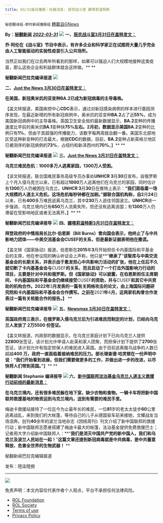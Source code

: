 ```yaml
---
title: 03/31每日播报｜社媒消息: 班农战斗室 娜塔莉温特斯
---
```

`秘密翻译组-即时新闻播报组` [轉載自GNews](https://gnews.org/zh-hans/2262233/)

**By：[秘翻新闻](https://gettr.com/post/p12t8xtf70d)**
***[2022-03-31](https://gettr.com/post/p12t8xtf70d)***
![](https://assets.gnews.org/wp-content/uploads/2022/03/1-388.jpg)
**一、[班农战斗室3月31日在盖特发文：](https://gettr.com/post/p12pwcx6a40)**

**乔·阿伦在《战斗室》节目中表示，有许多企业和科学家正在试图将大量几乎完全由人工智能驱动的实验性疫苗引入公共场所。**

当然正如我们在过去两年所看到的那样，如果可以强迫人们大规模地接种这类疫苗，那么这些企业和利益群体就会这样做。** **

**秘翻新闻巴拉克编译报道**
![](https://assets.gnews.org/wp-content/uploads/2022/03/2-221.jpg)


**二、[Just the News 3月30日在盖特发文：](https://gettr.com/post/p12oq250728)**

**在美国，新冠奥米炕的亚变种BA.2已成为新冠病毒的主导毒株。**

【盖文转报道，美国疾控中心**CDC**表示，通过对新冠感染病例的样本进行基因测序发现，在最近新增的所有新冠病例中，奥米炕的亚变种**BA.2**占了近**55%**，成为美国新冠病例中的主导毒株。英国卫生安全局的最新数据显示，**BA.2**变种的传播速度比早前的奥米炕**BA.1**变种快**75%**左右。**2**月初，数据显示美国**BA.2**变种的比例只有**1%**，但由于其超强的传播能力，该数字每两周就会翻一番。美国东北部地区受这种新变种的打击最大，根据**CDC**的数据，目前，**BA.2**变种占新英格兰地区已被测序的新冠病例的**73%**，占纽约和新泽西州的**70%**。】** **

**秘翻新闻巴拉克编译报道**
![](https://assets.gnews.org/wp-content/uploads/2022/03/3-166.jpg)
**三、[Just the News 3月31日在盖特发文：](https://gettr.com/post/p12nwy7b374)**

**乌克兰难民危机：1000多万人逃离家园，1300万人受困。**

【该文转报道，联合国难民事务高级专员办事处**UNHCR 3**月**30**日宣布，自俄罗斯上个月入侵乌克兰以来，已有超过**1000**万人逃离他们在乌克兰的家园，同时估计有**1300**万人仍被困在乌克兰。**UNHCR 3**月**30**日在推特上表示：**“**我们面临着一场大规模的人道主义危机，这场危机每秒钟都在加剧。**”**据联合国机构称，自**2**月**24**日以来，已有**400**多万难民逃离乌克兰，其中**230**万人逃往邻国波兰。**UNHCR**进一步强调，乌克兰境内已有**650**万人流离失所，但还没有逃离该国；有**1300**万人仍滞留在受影响地区或者无法离开。】** **

**秘翻新闻巴拉克编译报导**
![](https://assets.gnews.org/wp-content/uploads/2022/03/4-123.jpg)
**四、[娜塔莉温特斯3月31日在盖特发文：](https://gettr.com/post/p12q7n442c9)**

**拜登政府的中情局局长比尔·伯恩斯（Bill Burns）曾向国会表示，他终止了与中共影响力团体——中美交流基金会CUSEF的关系，但是最新证据表明他在撒谎。**

【盖文转《国家脉动》报道，伯恩斯在**2015**年**3**月开始担任卡内基国际和平基金会的主席，他在参议院的确认听证会上声称，他只是**“**继承了**”**该智库与中美交流基金会的长期关系，并表示由于愈发担心中共影响力活动的扩张，他在上任后不久就切断了卡内基基金会与**CUSEF**的关系，而且启动了一个打击外国影响力行动的项目，主要是针对中共和俄罗斯。但《国家脉动》可以披露，在伯恩斯担任主席期间，卡内基国际和平基金会仍继续接受**CUSEF**的资助，并与**CUSEF**和其它中共资助的机构合作。**2022**年**3**月发表的一篇有关网络攻击的论文，由上海国际问题研究院和卡内基国际和平基金会合作撰写。之前在**2021**年**4**月，这两家机构曾合作发表过一篇有关核能合作的报告。】** **

**秘翻新闻巴拉克编译报导**
![](https://assets.gnews.org/wp-content/uploads/2022/03/5-115.png)
**五、[Newsmax 3月30日在盖特发文：](https://gettr.com/post/p12or8112c5)**

**英国政府周三表示，在俄罗斯入侵乌克兰后为引进难民而制定的计划，已经向乌克兰人发放了 2万5500 份签证。**

【盖文转报道，内政部的数据显示，在乌克兰家庭计划下已向乌克兰人提供**22800**张签证，该计划允许申请人赴英和家人团聚，而担保计划下提供了**2700**张签证，该计划允许有指定担保人的难民进入英国。由于目前逃离俄乌战争的人数已超越**400 **万，政府一直面临着接纳难民的压力。部长理查德·哈灵顿在一份声明中说：**“**我们开始看到进展，但我们需要做更多的工作，并做出进一步的改进，以尽快将人们带到英国。**”**】** **

**秘翻新闻 Stephanie 编译报导**
![](https://assets.gnews.org/wp-content/uploads/2022/03/6-72.jpg)
**六、[新中国联邦法治基金乌克兰人道主义救援行动前线的最新消息：](https://gettr.com/post/p12q6p7dadc)**

**在乌克兰境内，还有很多难⺠躲在地下室，缺少衣物和⻝物。一辆卡车将把新中国联邦救援基地的物资运到乌克兰境内，送到有需要的难⺠手里。**

梅迪卡救援站接待了一位迄今为止最年长的难民，一位**81**岁的老太太徒步**60**公里逃离战乱，来到我们的大帐蓬，等待自己的儿子从德国驱车前来接她，文耀战友当场泪奔。创刊**40**余年的波兰当地杂志《团结周刊》刊文介绍了新中国联邦的救援行动；新中国联邦志愿者搭建了梅迪卡最大的帐篷，法治基金提供免费救援巴士；记者用大字介绍新中国联邦人：**“**我们是消灭中国共产党的新中国人，我们和乌克兰及波兰人民站在一起！**”**这篇文章还提到新冠病毒就是中共病毒，是中共蓄意释放、危害全世界的生物武器！** **

秘翻新闻巴拉克编辑报道

发布：陸柒陸捌

* * *
![](https://assets.gnews.org/wp-content/uploads/2022/03/IMAGE-2022-03-27-143746.jpg)
 

免责声明：本文内容仅代表作者个人观点，平台不承担任何法律风险。

- [ROL Foundation](https://rolfoundation.org/)
- [ROL Society](https://rolsociety.org/)
- [Terms of use](https://gnews.org/terms-of-use-3/)
- [Privacy Policy](https://gnews.org/privacy-policy/)
